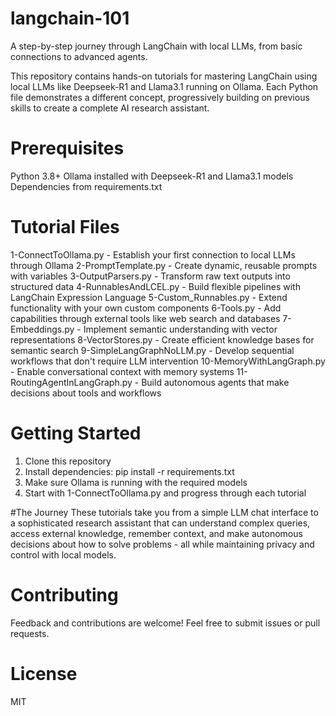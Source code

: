 # langchain-101
A step-by-step journey through LangChain with local LLMs, from basic connections to advanced agents.

This repository contains hands-on tutorials for mastering LangChain using local LLMs like Deepseek-R1 and Llama3.1 running on Ollama. Each Python file demonstrates a different concept, progressively building on previous skills to create a complete AI research assistant.

# Prerequisites
Python 3.8+
Ollama installed with Deepseek-R1 and Llama3.1 models
Dependencies from requirements.txt

# Tutorial Files
1-ConnectToOllama.py - Establish your first connection to local LLMs through Ollama
2-PromptTemplate.py - Create dynamic, reusable prompts with variables
3-OutputParsers.py - Transform raw text outputs into structured data
4-RunnablesAndLCEL.py - Build flexible pipelines with LangChain Expression Language
5-Custom_Runnables.py - Extend functionality with your own custom components
6-Tools.py - Add capabilities through external tools like web search and databases
7-Embeddings.py - Implement semantic understanding with vector representations
8-VectorStores.py - Create efficient knowledge bases for semantic search
9-SimpleLangGraphNoLLM.py - Develop sequential workflows that don't require LLM intervention
10-MemoryWithLangGraph.py - Enable conversational context with memory systems
11-RoutingAgentInLangGraph.py - Build autonomous agents that make decisions about tools and workflows

# Getting Started
1. Clone this repository
2. Install dependencies: pip install -r requirements.txt
3. Make sure Ollama is running with the required models
4. Start with 1-ConnectToOllama.py and progress through each tutorial

#The Journey
These tutorials take you from a simple LLM chat interface to a sophisticated research assistant that can understand complex queries, access external knowledge, remember context, and make autonomous decisions about how to solve problems - all while maintaining privacy and control with local models.

# Contributing
Feedback and contributions are welcome! Feel free to submit issues or pull requests.

# License
MIT
